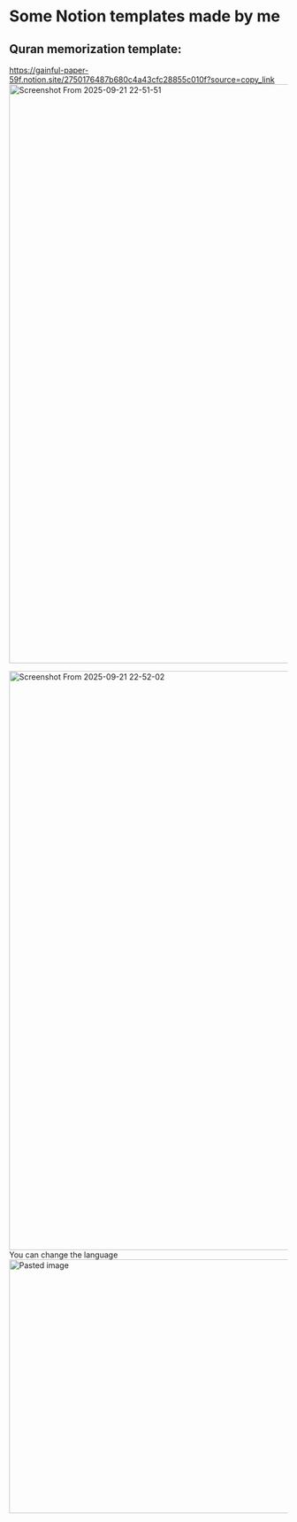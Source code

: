 # Some Notion templates made by me
## Quran memorization template:
https://gainful-paper-59f.notion.site/2750176487b680c4a43cfc28855c010f?source=copy_link
<img width="1840" height="1047" alt="Screenshot From 2025-09-21 22-51-51" src="https://github.com/user-attachments/assets/b664350e-3635-42e6-b785-878c39f79e0a" />

<img width="1840" height="1047" alt="Screenshot From 2025-09-21 22-52-02" src="https://github.com/user-attachments/assets/a9537049-f716-47e0-a36b-efda0710f143" />
You can change the language
<img width="1607" height="459" alt="Pasted image" src="https://github.com/user-attachments/assets/c4ea1196-7836-4a81-9c8a-5da19a206cf5" />
